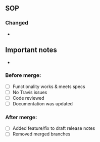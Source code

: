 ## SOP

### Changed

-

## Important notes

-

### Before merge:
- [ ] Functionality works & meets specs
- [ ] No Travis issues
- [ ] Code reviewed
- [ ] Documentation was updated

### After merge:
- [ ] Added feature/fix to draft release notes
- [ ] Removed merged branches
